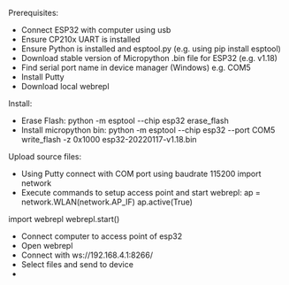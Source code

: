 Prerequisites:
- Connect ESP32 with computer using usb
- Ensure CP210x UART is installed
- Ensure Python is installed and esptool.py (e.g. using pip install esptool)
- Download stable version of Micropython .bin file for ESP32 (e.g. v1.18)
- Find serial port name in device manager (Windows) e.g. COM5
- Install Putty
- Download local webrepl

Install:
- Erase Flash: python -m esptool --chip esp32 erase_flash
- Install micropython bin: python -m esptool --chip esp32 --port COM5 write_flash -z 0x1000 esp32-20220117-v1.18.bin

Upload source files:
- Using Putty connect with COM port using baudrate 115200
import network
- Execute commands to setup access point and start webrepl:
ap = network.WLAN(network.AP_IF)
ap.active(True) 

import webrepl
webrepl.start()

- Connect computer to access point of esp32
- Open webrepl
- Connect with ws://192.168.4.1:8266/
- Select files and send to device
- 